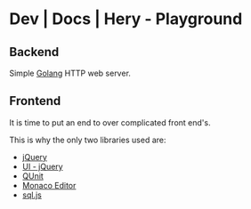 # Dev | Docs | Hery - Playground
## Backend
Simple [Golang](https://go.dev/) HTTP web server.

## Frontend
It is time to put an end to over complicated front end's.

This is why the only two libraries used are:
- [jQuery](https://jquery.com/)
- [UI - jQuery](https://jqueryui.com/)
- [QUnit](https://qunitjs.com/)
- [Monaco Editor](https://microsoft.github.io/monaco-editor/)
- [sql.js](https://github.com/sql-js/sql.js/)
